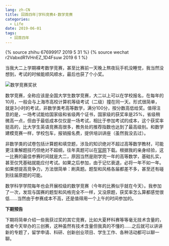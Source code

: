 ```yaml
---
lang: zh-CN
title: 回首四年|学科竞赛4·数学竞赛
categories:
  - Life
date: 2019-06-01
tags:
  - 回首四年
---
```

{% source zhihu 67699917 2019 5 31 %}
{% source wechat r2VabxdR1VHnEZ_1D4Fsuw 2019 6 1 %}

当我大二上学期裸考数学竞赛，甚至比赛前一天晚上熬夜玩手机没睡觉，我当然没想到，考试的时候能顺风顺水，最后也获了个小奖。
<!--more-->

![数学竞赛奖状](https://pic.njzjz.win/1Pl_XQgpMXzn2YOtdAWxP5-WoTjEONrgO)

数学竞赛，全称应该是全国大学生数学竞赛，大二以上可以在学校报名，在每年的10月，一般会与上海市高校计算机等级考试（二级）撞在同一天。形式很简单，就是3小时的考试，非数学类考高等数学，满分100分，按分数高低给奖。值得注意的是，一场考试能给国家级和省级两个证书，国家级的获奖率是25%，省级稍微高一点，但由于最低成本仅仅是一场考试，相比于参加考试的成本，这个获奖率挺高的，比大学生英语竞赛高很多，教务处的推荐指数也达到了最高级别。和数学建模竞赛一样，学校包车，报销报名费，提供培训讲座（虽然我没去过）。

非数学类的试卷包括计算题和填空题，涉及的知识绝对不超过高等数学教材，可能更注重解题技巧但绝对不超纲，往年真题可以在[官网](http://www.cmathc.cn)下载。根据我的亲身经验，这一比赛的最佳参赛时间就是大二，原因当然是刚学完一年的高等数学，基础扎实，甚至仅凭基础就能应付考试。如果之后参加，由于记忆衰退，必将一年不如一年。如果想提高竞争力，方法很简单：刷真题。题型和风格各届都差不多，甚至还有碰到往届原题的可能。

数学科学学院每年也会开展校级的数学竞赛（今年的比赛似乎就在今天）。我参加了一次，发现与国赛的题型和风格完全不一样，又没原题，获奖率怎么算都感觉很低……当然由于参赛成本不高，还是值得用一个上午的时间参加的。

**下期预告**

下期将简单介绍一些我获过奖的其它竞赛，比如大夏杯科赛等等毫无技术含量的，或者今天举办的三创赛，这种虽然有技术含量但我真的不懂的……之后就可以讲讲新的专题了，留学申请、科研、创新创业项目、学生工作、各种活动都可以聊一聊。

